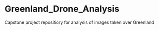 # Greenland_Drone_Analysis
Capstone project repositiory for analysis of images taken over Greenland
